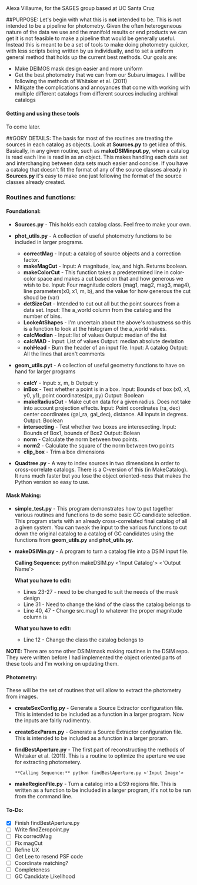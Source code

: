 ##
Alexa Villaume, for the SAGES group based at UC Santa Cruz


##PURPOSE:
Let's begin with what this is **not** intended to be. This is not intended to be a pipeline for photometry. Given the often heterogeneous nature of
the data we use and the manifold results or end products we can get it is not feasible to make a pipeline that would be generally useful. Instead
this is meant to be a set of tools to make doing photometry quicker, with less scripts being written by us individually, and to set a uniform
general method that holds up the current best methods. Our goals are:
* Make DEIMOS mask design easier and more uniform
* Get the best photometry that we can from our Subaru images. I will be following the methods of Whitaker et al. (2011)
* Mitigate the complications and annoyances that come with working with multiple different catalogs from different sources including archival
  catalogs 

#### Getting and using these tools

To come later. 

##GORY DETAILS:
The basis for most of the routines are treating the sources in each catalog as objects. Look at **Sources.py** to get idea of this. Basically, in
any given routine, such as **makeDSIMinput.py**, when a catalog is read each line is read in as an object. This makes handling each data set and
interchanging between data sets much easier and concise. If you have a catalog that doesn't fit the format of any of the source classes already in
**Sources.py** it's easy to make one just following the format of the source classes already created.


### Routines and functions:

#### Foundational:

* **Sources.py** - This holds each catalog class. Feel free to make your own.

* **phot_utils.py** - A collection of useful photometry functions to be included in larger programs.
    * **correctMag** - Input: a catalog of source objects and a correction factor.
    * **makeMagCut** - Input: A magnitude, low, and high. Returns boolean.
    * **makeColorCut** - This function takes a predetermined line in color-color space and makes a cut based on that and how generous we wish to
      be. Input: Four magnitude colors (mag1, mag2, mag3, mag4), line parameters(x0, x1, m, b), and the value for how generous the cut shoud be (var)
    * **detSizeCut** - Intended to cut out all but the point sources from a data set. Input: The a_world column from the catalog and the number of
      bins.
    * **LookeAtShapes** - I'm uncertain about the above's robustness so this is a function to look at the histogram of the a_world values. 
    * **calcMedian** - Input: list of values Output: median of the list 
    * **calcMAD** - Input: List of values Output: median absolute deviation
    * **nohHead** -  Burn the header of an input file. Input: A catalog Output: All the lines that aren't comments

* **geom_utils.pyt** - A collection of useful geometry functions to have on hand for larger programs
    * **calcY** - Input: x, m, b Output: y
    * **inBox** - Test whether a point is in a box. Input: Bounds of box (x0, x1, y0, y1), point coordinates(px, py) Output: Boolean
    * **makeRadiusCut** - Make cut on data for a given radius. Does not take into account projection effects. Input: Point coordinates (ra, dec) center coordinates (gal_ra, gal_dec), distance. All inputs in degress. Output: Boolean
    * **intersecting** - Test whether two boxes are interesecting. Input: Bounds of Box1, bounds of Box2 Output: Bolean 
    * **norm** - Calculate the norm between two points.
    * **norm2** - Calculate the square of the norm between two points
    * **clip_box** - Trim a box dimensions 

* **Quadtree.py** - A way to index sources in two dimensions in order to cross-correlate catalogs. There is a C-version of this (in MakeCatalog). It
  runs much faster but you lose the object oriented-ness that makes the Python version so easy to use. 

#### Mask Making:

* **simple_test.py** - This program demonstrates how to put together various routines and functions to do some basic GC candidate selection.
  This program starts with an already cross-correlated final catalog of all a given system. You can tweak the input to the various functions to cut
  down the original catalog to a catalog of GC candidates using the functions from **geom_utils.py** and **phot_utils.py**. 

* **makeDSIMin.py** - A program to turn a catalog file into a DSIM input file.

    **Calling Sequence:** python makeDSIM.py <'Input Catalog'> <'Output Name'>

    **What you have to edit:** 
    * Lines 23-27 - need to be changed to suit the needs of the mask design
    * Line 31 - Need to change the kind of the class the catalog belongs to
    * Line 40, 47 - Change src.mag1 to whatever the proper magnitude column is


  **What you have to edit:**
  * Line 12 - Change the class the catalog belongs to


**NOTE:** There are some other DSIM/mask making routines in the DSIM repo. They were written before I had implemented the object oriented parts of
  these tools and I'm working on updating them.


#### Photometry:

These will be the set of routines that will allow to extract the photometry from images.

* **createSexConfig.py** - Generate a Source Extractor configuration file. This is intended to be included as a function in a larger program. Now the
  inputs are fairly rudimentry.
* **createSexParam.py** - Generate a Source Extractor configuration file. This is intended to be included as a function in a larger proram.
* **findBestAperture.py** - The first part of reconstructing the methods of Whitaker et al. (2011). This is a routine to optimize the aperture we use
  for extracting photometery.

      **Calling Sequence:** python findBestAperture.py <'Input Image'>
* **makeRegionFile.py** - Turn a catalog into a DS9 regions file. This is written as a function to be included in a larger program, it's not to be run
  from the command line.

#### To-Do:

- [X] Finish findBestAperture.py
- [ ] Write findZeropoint.py 
- [ ] Fix correctMag
- [ ] Fix magCut
- [ ] Refine UX
- [ ] Get Lee to resend PSF code
- [ ] Coordinate matching?
- [ ] Completeness 
- [ ] GC Candidate Likelihood
